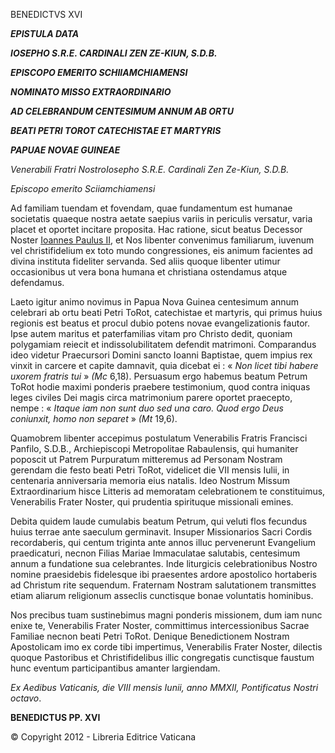 BENEDICTVS XVI

***EPISTULA DATA***

***IOSEPHO S.R.E. CARDINALI ZEN ZE-KIUN, S.D.B.***

***EPISCOPO EMERITO SCHIIAMCHIAMENSI***

***NOMINATO MISSO EXTRAORDINARIO***

***AD CELEBRANDUM CENTESIMUM ANNUM AB ORTU***

***BEATI PETRI TOROT CATECHISTAE ET MARTYRIS***

***PAPUAE NOVAE GUINEAE***

*Venerabili Fratri NostroIosepho S.R.E. Cardinali Zen Ze-Kiun, S.D.B.*

*Episcopo emerito Sciiamchiamensi*

Ad familiam tuendam et fovendam, quae fundamentum est humanae societatis quaeque nostra aetate saepius variis in periculis versatur, varia placet et oportet incitare proposita. Hac ratione, sicut beatus Decessor Noster [Ioannes Paulus II](http://www.vatican.va/latin/popes_latin/latin_hf_jpii.html), et Nos libenter convenimus familiarum, iuvenum vel christifidelium ex toto mundo congressiones, eis animum facientes ad divina instituta fideliter servanda. Sed aliis quoque libenter utimur occasionibus ut vera bona humana et christiana ostendamus atque defendamus.

Laeto igitur animo novimus in Papua Nova Guinea centesimum annum celebrari ab ortu beati Petri ToRot, catechistae et martyris, qui primus huius regionis est beatus et procul dubio potens novae evangelizationis fautor. Ipse autem maritus et paterfamilias vitam pro Christo dedit, quoniam polygamiam reiecit et indissolubilitatem defendit matrimoni. Comparandus ideo videtur Praecursori Domini sancto Ioanni Baptistae, quem impius rex vinxit in carcere et capite damnavit, quia dicebat ei : « *Non licet tibi habere uxorem fratris tui* » *(Mc* 6,18). Persuasum ergo habemus beatum Petrum ToRot hodie maximi ponderis praebere testimonium, quod contra iniquas leges civiles Dei magis circa matrimonium parere oportet praecepto, nempe : « *Itaque iam non sunt duo sed una caro. Quod ergo Deus coniunxit, homo non separet* » *(Mt* 19,6).

Quamobrem libenter accepimus postulatum Venerabilis Fratris Francisci Panfilo, S.D.B., Archiepiscopi Metropolitae Rabaulensis, qui humaniter poposcit ut Patrem Purpuratum mitteremus ad Personam Nostram gerendam die festo beati Petri ToRot, videlicet die VII mensis Iulii, in centenaria anniversaria memoria eius natalis. Ideo Nostrum Missum Extraordinarium hisce Litteris ad memoratam celebrationem te constituimus, Venerabilis Frater Noster, qui prudentia spirituque missionali emines.

Debita quidem laude cumulabis beatum Petrum, qui veluti flos fecundus huius terrae ante saeculum germinavit. Insuper Missionarios Sacri Cordis recordaberis, qui centum triginta ante annos illuc pervenerunt Evangelium praedicaturi, necnon Filias Mariae Immaculatae salutabis, centesimum annum a fundatione sua celebrantes. Inde liturgicis celebrationibus Nostro nomine praesidebis fidelesque ibi praesentes ardore apostolico hortaberis ad Christum rite sequendum. Fraternam Nostram salutationem transmittes etiam aliarum religionum asseclis cunctisque bonae voluntatis hominibus.

Nos precibus tuam sustinebimus magni ponderis missionem, dum iam nunc enixe te, Venerabilis Frater Noster, committimus intercessionibus Sacrae Familiae necnon beati Petri ToRot. Denique Benedictionem Nostram Apostolicam imo ex corde tibi impertimus, Venerabilis Frater Noster, dilectis quoque Pastoribus et Christifidelibus illic congregatis cunctisque faustum hunc eventum participantibus amanter largiendam.

*Ex Aedibus Vaticanis, die VIII mensis Iunii, anno MMXII, Pontificatus Nostri octavo*.

**BENEDICTUS PP. XVI**

© Copyright 2012 - Libreria Editrice Vaticana